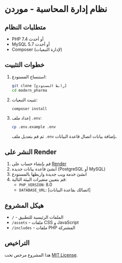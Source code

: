 # نظام إدارة المحاسبة - موردن

## متطلبات النظام

- PHP 7.4 أو أحدث
- MySQL 5.7 أو أحدث
- Composer (لإدارة التبعيات)

## خطوات التثبيت

1. استنساخ المستودع:
   ```bash
   git clone [رابط المستودع]
   cd modern_pharma
   ```

2. تثبيت التبعيات:
   ```bash
   composer install
   ```

3. إعداد ملف `.env`:
   ```bash
   cp .env.example .env
   ```
   ثم قم بتعديل ملف `.env` بإضافة بيانات اتصال قاعدة البيانات.

## النشر على Render

1. قم بإنشاء حساب على [Render](https://render.com)
2. أنشئ قاعدة بيانات جديدة (PostgreSQL أو MySQL)
3. انشئ خدمة ويب جديدة واربطها بالمستودع
4. قم بتعيين متغيرات البيئة التالية:
   - `PHP_VERSION`: 8.0
   - `DATABASE_URL`: [اتصالك بقاعدة البيانات]

## هيكل المشروع

- `/` - الملفات الرئيسية للتطبيق
- `/assets` - ملفات CSS و JavaScript
- `/includes` - ملفات PHP المشتركة

## التراخيص

هذا المشروع مرخص تحت [MIT License](LICENSE).

